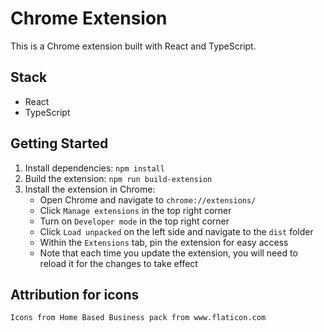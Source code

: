 # Chrome Extension
This is a Chrome extension built with React and TypeScript.

## Stack
- React
- TypeScript

## Getting Started
1. Install dependencies: `npm install`
1. Build the extension: `npm run build-extension`
1. Install the extension in Chrome:
    - Open Chrome and navigate to `chrome://extensions/` 
    - Click `Manage extensions` in the top right corner
    - Turn on `Developer mode` in the top right corner
    - Click `Load unpacked` on the left side and navigate to the `dist` folder
    - Within the `Extensions` tab, pin the extension for easy access
    - Note that each time you update the extension, you will need to reload it for the changes to take effect


## Attribution for icons
`Icons from Home Based Business pack from www.flaticon.com`
